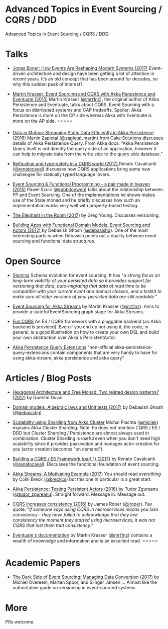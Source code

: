 ﻿# Advanced Topics in Event Sourcing / CQRS / DDD
Advanced Topics in Event Sourcing / CQRS / DDD. 

# Talks

* [Jonas Boner: How Events Are Reshaping Modern Systems (2017)](https://www.youtube.com/watch?v=3V3pHm2Cpks)
Event-driven architecture and design have been getting a lot of attention in recent years. It’s an old concept that has been around for decades, so why this sudden peak of interest?

* [Martin Krasser: Event Sourcing and CQRS with Akka Persistence and Eventuate (2015)](https://www.youtube.com/watch?v=vFVry457XLk)
Martin Krasser ([@mrt1nz](https://twitter.com/mrt1nz)), the original author of Akka Persistence and Eventuate, talks about CQRS, Event Sourcing with a focus on distributed systems and CAP tradeoffs. Spoiler: Akka Persistence is more on the CP side whereas Akka with Eventuate is more on the AP side. :star::star::star::star::star:

* [Data in Motion: Streaming Static Data Efficiently in Akka Persistence (2016) ](https://www.youtube.com/watch?v=K4FY0XKediU)
Martin Zapletal ([@zapletal_martin](https://twitter.com/zapletal_martin)) from Cake Solutions discusses details of Akka Persistence Query. From Akka docs: "Akka Persistence Query itself is not directly the query side of an application, however it can help to migrate data from the write side to the query side database."

* [Reification and type-safety in a CQRS world (2017) ](https://www.youtube.com/watch?v=qwYs0J7xp78) Renato Cavalcanti ([@renatocaval](https://twitter.com/renatocaval)) discusses how CQRS applications bring some new challenges for statically typed language lovers.

* [Event Sourcing & Functional Programming - a pair made in heaven (2015)](https://www.youtube.com/watch?v=1rFY2SfdDoE) Paweł Szulc ([@rabbitonweb](https://twitter.com/rabbitonweb)) talks about the relationship between FP and Event Sourcing. One of the implementations he shows makes use of the State monad and he briefly discusses how such an implementation works very well with property-based testing. 

* [The Elephant in the Room (2017)](https://skillsmatter.com/skillscasts/9652-the-elephant-in-the-room) by Greg Young. Discusses versioning.  

* [Building Apps with Functional Domain Models, Event Sourcing and Actors (2012)](https://www.youtube.com/watch?v=95KztoeGHl0) by Debasish Ghosh ([@debasishg](https://twitter.com/debasishg)). One of the most interesting parts is when Debasish points out a duality between event sourcing and functional data structures. 

# Open Source

* [Stamina](https://github.com/scalapenos/stamina) Schema evolution for event sourcing. It has "*a strong focus on long-term viability of your persisted data so it provides support for versioning that data, auto-migrating that data at read time to be compatible with your current event and domain classes, and a testkit to make sure all older versions of your persisted data are still readable.*"

* [Event Sourcing for Akka Streams](https://github.com/krasserm/akka-stream-eventsourcing) by Martin Krasser ([@mrt1nz](https://twitter.com/mrt1nz)). Aims to provide a stateful EventSourcing graph stage for Akka Streams.

* [Fun.CQRS](https://github.com/strongtyped/fun-cqrs) An ES / CQRS framework with a pluggable backend (an Akka backend is provided). Even if you end up not using it, the code, in general, is a good illustration on how to create your own DSL and build your own abstraction over Akka's PersistentActor.

* [Akka Persistence Query Extensions](https://github.com/dnvriend/akka-persistence-query-extensions) "non-official akka-persistence-query-extensions contain components that are very handy to have for using akka-stream, akka persistence and akka query"

# Articles / Blog Posts

* [Hexagonal Architecture and Free Monad: Two related design patterns? (2017)](https://deque.blog/2017/07/06/hexagonal-architecture-a-less-declarative-free-monad/) by Quentin Duval.

* [Domain models, Algebraic laws and Unit tests (2017)](http://debasishg.blogspot.ca/2017/06/domain-models-algebraic-laws-and-unit.html) by Debasish Ghosh ([@debasishg](https://twitter.com/debasishg)).

* [Scalability using Sharding from Akka Cluster](http://michalplachta.com/2016/01/23/scalability-using-sharding-from-akka-cluster/) Michal Plachta ([@miciek](https://twitter.com/miciek?lang=en)) explains Akka Cluster Sharding. Note: he does not mention CQRS / ES / DDD but Cluster Sharding / Persistence are almost always used in combination. Cluster Sharding is useful even when you don't need high scalability since it provides passivation and manages actor creation for you (actor creation becomes "on demand").

* [Building a CQRS / ES Framework (part 1) (2017)](http://www.strongtyped.io/blog/2017/05/07/building-cqrs-es-framework-part1/) by Renato Cavalcanti ([@renatocaval](https://twitter.com/renatocaval)). Discusses the functional foundation of event sourcing. 

* [Akka Streams: A Motivating Example (2017)](http://blog.colinbreck.com/akka-streams-a-motivating-example/) You should read *everything* by Colin Breck ([@breckcs](https://twitter.com/breckcs?lang=en)) but this one in particular is a great start.

* [Akka Persistence: Testing Persistent Actors (2016)](http://tudorzgureanu.com/akka-persistence-testing-persistent-actors/) by Tudor Zgureanu ([@tudor_zgureanu](https://twitter.com/tudor_zgureanu)). Straight forward. Message in. Message out.

* [CQRS increases consistency (2016)](https://jazzy.id.au/2016/10/08/cqrs-increases-consistency.html) by James Roper ([@jroper](https://twitter.com/jroper?lang=en)). Fav quote: "*If someone says using CQRS in microservices means you lose consistency - they have failed to acknowledge that they lost consistency the moment they started using microservices, it was not CQRS that lost them that consistency.*"

* [Eventuate's documentation](http://rbmhtechnology.github.io/eventuate/) by Martin Krasser ([@mrt1nz](https://twitter.com/mrt1nz)) contains a wealth of knowledge and information and is an excellent read. :star::star::star::star::star:

# Academic Papers

* [The Dark Side of Event Sourcing: Managing Data Conversion (2017)](https://www.researchgate.net/publication/315637858_The_dark_side_of_event_sourcing_Managing_data_conversion) by Michiel Overeem, Marten Spoor, and Slinger Jansen ... Almost like the authoritative guide on versioning in event-sourced systems.

# More

PRs welcome. 

